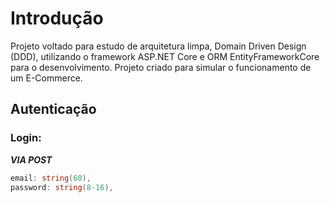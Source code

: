 # Introdução
Projeto voltado para estudo de arquitetura limpa, Domain Driven Design (DDD), utilizando o framework ASP.NET Core e ORM EntityFrameworkCore para o desenvolvimento. Projeto criado para simular o funcionamento de um E-Commerce.

## Autenticação
### Login:
***VIA POST***
```csharp
email: string(60),
password: string(8-16),
```
